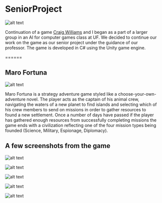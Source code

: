 # SeniorProject

![alt text](https://github.com/JJMcConnell/SeniorProject/blob/master/Assets/Resources/Textures/Captain_Portrait2.png "The Captain") 

Continuation of a game [Craig Williams](https://github.com/craigwilliams9992) and I began as a part of a larger group in an AI for computer games class at UF. We decided to continue our work on the game as our senior project under the guidance of our professor. The game is developed in C# using the Unity game engine. 

======
## Maro Fortuna

![alt text](https://github.com/JJMcConnell/SeniorProject/blob/master/Assets/Resources/Textures/Maro%20Fortuna%20Sample%20Menu%20with%20Logo.png "Maro Fortuna")

Maro Fortuna is a strategy adventure game styled like a choose-your-own-adventure novel. The player acts as the captain of his animal crew, navigating the waters of a new planet to find islands and selecting which of his crew members to send on missions in order to gather resources to found a new settlement. Once a number of days have passed if the player has gathered enough resources from successfully completing missions the game ends with a civilization reflecting one of the four mission types being founded (Science, Military, Espionage, Diplomacy). 

## A few screenshots from the game 

![alt text](https://github.com/JJMcConnell/SeniorProject/blob/master/Screen%20Shots/MaroNew1.PNG "Main map")

![alt text](https://github.com/JJMcConnell/SeniorProject/blob/master/Screen%20Shots/MissionSuccessScreen.PNG "Mission success screen") 

![alt text](https://github.com/JJMcConnell/SeniorProject/blob/master/Screen%20Shots/MissionFailure.PNG "Mission failure screen") 

![alt text](https://github.com/JJMcConnell/SeniorProject/blob/master/Screen%20Shots/CrewHub.PNG "Crew hub screen")

![alt text](https://github.com/JJMcConnell/SeniorProject/blob/master/Screen%20Shots/EndScreen.PNG "Game end screen, Science Victory")
